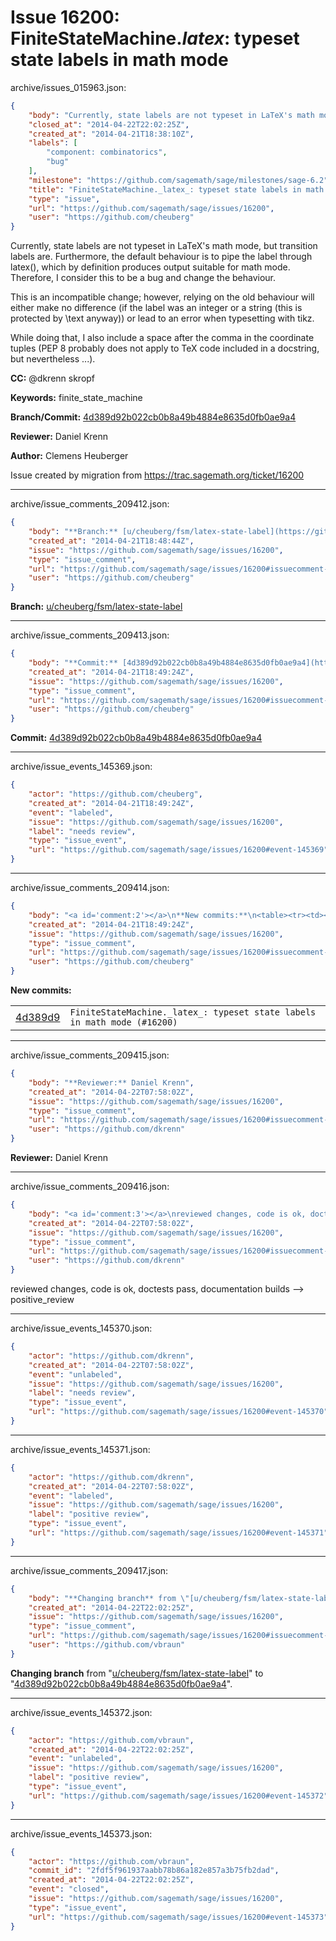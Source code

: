 # Issue 16200: FiniteStateMachine._latex_: typeset state labels in math mode

archive/issues_015963.json:
```json
{
    "body": "Currently, state labels are not typeset in LaTeX's math mode, but transition labels are.\nFurthermore, the default behaviour is to pipe the label through latex(), which by definition\nproduces output suitable for math mode. Therefore, I consider this to be a bug and change the behaviour.\n\nThis is an incompatible change; however, relying on the old behaviour will either make no difference (if the label was an integer or a string (this is protected by \\text anyway)) or lead to an error\nwhen typesetting with tikz.\n\nWhile doing that, I also include a space after the comma in the coordinate tuples (PEP 8 probably does not apply to TeX code included in a docstring, but nevertheless ...).\n\n**CC:**  @dkrenn skropf\n\n**Keywords:** finite_state_machine\n\n**Branch/Commit:** [4d389d92b022cb0b8a49b4884e8635d0fb0ae9a4](https://github.com/sagemath/sagetrac-mirror/commit/4d389d92b022cb0b8a49b4884e8635d0fb0ae9a4)\n\n**Reviewer:** Daniel Krenn\n\n**Author:** Clemens Heuberger\n\nIssue created by migration from https://trac.sagemath.org/ticket/16200\n\n",
    "closed_at": "2014-04-22T22:02:25Z",
    "created_at": "2014-04-21T18:38:10Z",
    "labels": [
        "component: combinatorics",
        "bug"
    ],
    "milestone": "https://github.com/sagemath/sage/milestones/sage-6.2",
    "title": "FiniteStateMachine._latex_: typeset state labels in math mode",
    "type": "issue",
    "url": "https://github.com/sagemath/sage/issues/16200",
    "user": "https://github.com/cheuberg"
}
```
Currently, state labels are not typeset in LaTeX's math mode, but transition labels are.
Furthermore, the default behaviour is to pipe the label through latex(), which by definition
produces output suitable for math mode. Therefore, I consider this to be a bug and change the behaviour.

This is an incompatible change; however, relying on the old behaviour will either make no difference (if the label was an integer or a string (this is protected by \text anyway)) or lead to an error
when typesetting with tikz.

While doing that, I also include a space after the comma in the coordinate tuples (PEP 8 probably does not apply to TeX code included in a docstring, but nevertheless ...).

**CC:**  @dkrenn skropf

**Keywords:** finite_state_machine

**Branch/Commit:** [4d389d92b022cb0b8a49b4884e8635d0fb0ae9a4](https://github.com/sagemath/sagetrac-mirror/commit/4d389d92b022cb0b8a49b4884e8635d0fb0ae9a4)

**Reviewer:** Daniel Krenn

**Author:** Clemens Heuberger

Issue created by migration from https://trac.sagemath.org/ticket/16200





---

archive/issue_comments_209412.json:
```json
{
    "body": "**Branch:** [u/cheuberg/fsm/latex-state-label](https://github.com/sagemath/sagetrac-mirror/tree/u/cheuberg/fsm/latex-state-label)",
    "created_at": "2014-04-21T18:48:44Z",
    "issue": "https://github.com/sagemath/sage/issues/16200",
    "type": "issue_comment",
    "url": "https://github.com/sagemath/sage/issues/16200#issuecomment-209412",
    "user": "https://github.com/cheuberg"
}
```

**Branch:** [u/cheuberg/fsm/latex-state-label](https://github.com/sagemath/sagetrac-mirror/tree/u/cheuberg/fsm/latex-state-label)



---

archive/issue_comments_209413.json:
```json
{
    "body": "**Commit:** [4d389d92b022cb0b8a49b4884e8635d0fb0ae9a4](https://github.com/sagemath/sagetrac-mirror/commit/4d389d92b022cb0b8a49b4884e8635d0fb0ae9a4)",
    "created_at": "2014-04-21T18:49:24Z",
    "issue": "https://github.com/sagemath/sage/issues/16200",
    "type": "issue_comment",
    "url": "https://github.com/sagemath/sage/issues/16200#issuecomment-209413",
    "user": "https://github.com/cheuberg"
}
```

**Commit:** [4d389d92b022cb0b8a49b4884e8635d0fb0ae9a4](https://github.com/sagemath/sagetrac-mirror/commit/4d389d92b022cb0b8a49b4884e8635d0fb0ae9a4)



---

archive/issue_events_145369.json:
```json
{
    "actor": "https://github.com/cheuberg",
    "created_at": "2014-04-21T18:49:24Z",
    "event": "labeled",
    "issue": "https://github.com/sagemath/sage/issues/16200",
    "label": "needs review",
    "type": "issue_event",
    "url": "https://github.com/sagemath/sage/issues/16200#event-145369"
}
```



---

archive/issue_comments_209414.json:
```json
{
    "body": "<a id='comment:2'></a>\n**New commits:**\n<table><tr><td><a href=\"https://github.com/sagemath/sagetrac-mirror/commit/4d389d92b022cb0b8a49b4884e8635d0fb0ae9a4\">4d389d9</a></td><td><code>FiniteStateMachine._latex_: typeset state labels in math mode (#16200)</code></td></tr></table>\n",
    "created_at": "2014-04-21T18:49:24Z",
    "issue": "https://github.com/sagemath/sage/issues/16200",
    "type": "issue_comment",
    "url": "https://github.com/sagemath/sage/issues/16200#issuecomment-209414",
    "user": "https://github.com/cheuberg"
}
```

<a id='comment:2'></a>
**New commits:**
<table><tr><td><a href="https://github.com/sagemath/sagetrac-mirror/commit/4d389d92b022cb0b8a49b4884e8635d0fb0ae9a4">4d389d9</a></td><td><code>FiniteStateMachine._latex_: typeset state labels in math mode (#16200)</code></td></tr></table>




---

archive/issue_comments_209415.json:
```json
{
    "body": "**Reviewer:** Daniel Krenn",
    "created_at": "2014-04-22T07:58:02Z",
    "issue": "https://github.com/sagemath/sage/issues/16200",
    "type": "issue_comment",
    "url": "https://github.com/sagemath/sage/issues/16200#issuecomment-209415",
    "user": "https://github.com/dkrenn"
}
```

**Reviewer:** Daniel Krenn



---

archive/issue_comments_209416.json:
```json
{
    "body": "<a id='comment:3'></a>\nreviewed changes, code is ok, doctests pass, documentation builds --> positive_review",
    "created_at": "2014-04-22T07:58:02Z",
    "issue": "https://github.com/sagemath/sage/issues/16200",
    "type": "issue_comment",
    "url": "https://github.com/sagemath/sage/issues/16200#issuecomment-209416",
    "user": "https://github.com/dkrenn"
}
```

<a id='comment:3'></a>
reviewed changes, code is ok, doctests pass, documentation builds --> positive_review



---

archive/issue_events_145370.json:
```json
{
    "actor": "https://github.com/dkrenn",
    "created_at": "2014-04-22T07:58:02Z",
    "event": "unlabeled",
    "issue": "https://github.com/sagemath/sage/issues/16200",
    "label": "needs review",
    "type": "issue_event",
    "url": "https://github.com/sagemath/sage/issues/16200#event-145370"
}
```



---

archive/issue_events_145371.json:
```json
{
    "actor": "https://github.com/dkrenn",
    "created_at": "2014-04-22T07:58:02Z",
    "event": "labeled",
    "issue": "https://github.com/sagemath/sage/issues/16200",
    "label": "positive review",
    "type": "issue_event",
    "url": "https://github.com/sagemath/sage/issues/16200#event-145371"
}
```



---

archive/issue_comments_209417.json:
```json
{
    "body": "**Changing branch** from \"[u/cheuberg/fsm/latex-state-label](https://github.com/sagemath/sagetrac-mirror/tree/u/cheuberg/fsm/latex-state-label)\" to \"[4d389d92b022cb0b8a49b4884e8635d0fb0ae9a4](https://github.com/sagemath/sagetrac-mirror/commit/4d389d92b022cb0b8a49b4884e8635d0fb0ae9a4)\".",
    "created_at": "2014-04-22T22:02:25Z",
    "issue": "https://github.com/sagemath/sage/issues/16200",
    "type": "issue_comment",
    "url": "https://github.com/sagemath/sage/issues/16200#issuecomment-209417",
    "user": "https://github.com/vbraun"
}
```

**Changing branch** from "[u/cheuberg/fsm/latex-state-label](https://github.com/sagemath/sagetrac-mirror/tree/u/cheuberg/fsm/latex-state-label)" to "[4d389d92b022cb0b8a49b4884e8635d0fb0ae9a4](https://github.com/sagemath/sagetrac-mirror/commit/4d389d92b022cb0b8a49b4884e8635d0fb0ae9a4)".



---

archive/issue_events_145372.json:
```json
{
    "actor": "https://github.com/vbraun",
    "created_at": "2014-04-22T22:02:25Z",
    "event": "unlabeled",
    "issue": "https://github.com/sagemath/sage/issues/16200",
    "label": "positive review",
    "type": "issue_event",
    "url": "https://github.com/sagemath/sage/issues/16200#event-145372"
}
```



---

archive/issue_events_145373.json:
```json
{
    "actor": "https://github.com/vbraun",
    "commit_id": "2fdf5f961937aabb78b86a182e857a3b75fb2dad",
    "created_at": "2014-04-22T22:02:25Z",
    "event": "closed",
    "issue": "https://github.com/sagemath/sage/issues/16200",
    "type": "issue_event",
    "url": "https://github.com/sagemath/sage/issues/16200#event-145373"
}
```
